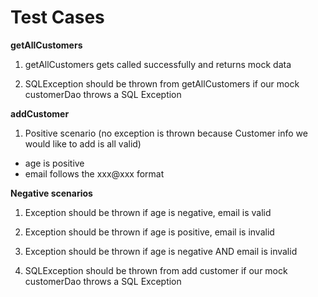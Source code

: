 # Test Cases**getAllCustomers**1. getAllCustomers gets called successfully and returns mock data2. SQLException should be thrown from getAllCustomers if our mock customerDao throws a SQL Exception**addCustomer**1. Positive scenario (no exception is thrown because Customer info we would like to add is all valid)* age is positive* email follows the xxx@xxx format**Negative scenarios**1. Exception should be thrown if age is negative, email is valid2. Exception should be thrown if age is positive, email is invalid3. Exception should be thrown if age is negative AND email is invalid

4. SQLException should be thrown from add customer if our mock customerDao throws a SQL Exception

